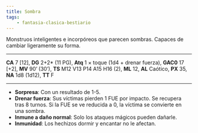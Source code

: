 ```yaml
---
title: Sombra
tags:
    - fantasia-clasica-bestiario
---
```

Monstruos inteligentes e incorpóreos que parecen sombras. Capaces de cambiar ligeramente su forma.
___
**CA** 7 [12], **DG** 2+2\* (11 PG), **Atq** 1 × toque (1d4 + drenar fuerza), **GAC0** 17 [+2], **MV** 90’ (30’), **TS** M12 V13 P14 A15 H16 (2), **ML** 12, **AL** Caótico, **PX** 35, **NA** 1d8 (1d12), **TT** F
___
- **Sorpresa**: Con un resultado de 1-5.
- **Drenar fuerza**: Sus víctimas pierden 1 FUE por impacto. Se recupera tras 8 turnos. Si la FUE se ve reducida a 0, la víctima se convierte en una sombra.
- **Inmune a daño normal**: Solo los ataques mágicos pueden dañarle.
- **Inmunidad**: Los hechizos dormir y encantar no le afectan.
